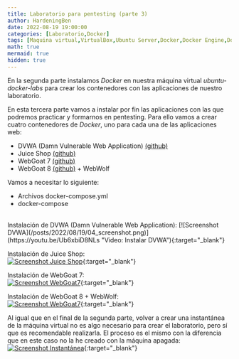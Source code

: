 ```yaml
---
title: Laboratorio para pentesting (parte 3)
author: HardeningBen
date: 2022-08-19 19:00:00
categories: [Laboratorio,Docker]
tags: [Maquina virtual,VirtualBox,Ubuntu Server,Docker,Docker Engine,Docker Compose,DVWA,Juice Shop,WebGoat,WebWolf]
math: true
mermaid: true
hidden: true
---
```


En la segunda parte instalamos *Docker* en nuestra máquina virtual *ubuntu-docker-labs* para crear los contenedores con las aplicaciones de nuestro laboratorio.

En esta tercera parte vamos a instalar por fin las aplicaciones con las que podremos practicar y formarnos en pentesting. Para ello vamos a crear cuatro contenedores de *Docker*, uno para cada una de las aplicaciones web:
- DVWA (Damn Vulnerable Web Application) [(github)](https://github.com/digininja/DVWA)
- Juice Shop [(github)](https://github.com/juice-shop/juice-shop)
- WebGoat 7 [(github)](https://github.com/WebGoat/WebGoat/tree/7.1)
- WebGoat 8 [(github)](https://github.com/WebGoat/WebGoat) + WebWolf 

Vamos a necesitar lo siguiente:
- Archivos docker-compose.yml
- docker-compose

<br>
Instalación de DVWA (Damn Vulnerable Web Application):  
[![Screenshot DVWA](/posts/2022/08/19/04_screenshot.png)](https://youtu.be/Ub6xbiD8NLs "Video: Instalar DVWA"){:target="_blank"}

Instalación de Juice Shop:  
[![Screenshot Juice Shop](/posts/2022/08/19/05_screenshot.png)](https://youtu.be/OrkdpeGOYFc "Video: Instalar Juice Shop"){:target="_blank"}

Instalación de WebGoat 7:  
[![Screenshot WebGoat7](/posts/2022/08/19/06_screenshot.png)](https://youtu.be/Mymscp5d8Jg "Video: Instalar WebGoat 7"){:target="_blank"}

Instalación de WebGoat 8 + WebWolf:  
[![Screenshot WebGoat7](/posts/2022/08/19/07_screenshot.png)](https://youtu.be/SLmZjUeO6e4 "Video: Instalar WebGoat 8 + WebWolf"){:target="_blank"}

Al igual que en el final de la segunda parte, volver a crear una instantánea de la máquina virtual no es algo necesario para crear el laboratorio, pero sí que es recomendable realizarla. El proceso es el mismo con la diferencia que en este caso no la he creado con la máquina apagada:  
[![Screenshot Instantánea](/posts/2022/08/19/08_screenshot.png)](https://youtu.be/NxSzCGcLec8 "Video: Crear instantánea"){:target="_blank"}
